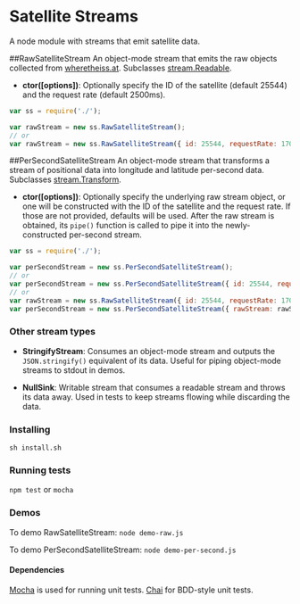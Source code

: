 # Satellite Streams

A node module with streams that emit satellite data.

##RawSatelliteStream
An object-mode stream that emits the raw objects collected from [wheretheiss.at](http://wheretheiss.at/w/developer). Subclasses [stream.Readable](http://nodejs.org/api/stream.html#stream_class_stream_readable).

* **ctor([options])**: Optionally specify the ID of the satellite (default 25544) and the request rate (default 2500ms).

```javascript
var ss = require('./');  

var rawStream = new ss.RawSatelliteStream();
// or
var rawStream = new ss.RawSatelliteStream({ id: 25544, requestRate: 1700 });
```

##PerSecondSatelliteStream
An object-mode stream that transforms a stream of positional data into longitude and latitude per-second data. Subclasses [stream.Transform](http://nodejs.org/api/stream.html#stream_class_stream_transform).

* **ctor([options])**: Optionally specify the underlying raw stream object, or one will be constructed with the ID of the satellite and the request rate. If those are not provided, defaults will be used. After the raw stream is obtained, its `pipe()` function is called to pipe it into the newly-constructed per-second stream.

```javascript
var ss = require('./');  

var perSecondStream = new ss.PerSecondSatelliteStream();
// or
var perSecondStream = new ss.PerSecondSatelliteStream({ id: 25544, requestRate: 1700 });
// or
var rawStream = new ss.RawSatelliteStream({ id: 25544, requestRate: 1700 });
var perSecondStream = new ss.PerSecondSatelliteStream({ rawStream: rawStream });
```

### Other stream types

* **StringifyStream**: Consumes an object-mode stream and outputs the `JSON.stringify()` equivalent of its data. Useful for piping object-mode streams to stdout in demos.

* **NullSink**: Writable stream that consumes a readable stream and throws its data away. Used in tests to keep streams flowing while discarding the data.

### Installing
`sh install.sh`

### Running tests
`npm test` or `mocha`

### Demos
To demo RawSatelliteStream: `node demo-raw.js`  

To demo PerSecondSatelliteStream: `node demo-per-second.js`

#### Dependencies
[Mocha](http://visionmedia.github.io/mocha/) is used for running unit tests. [Chai](http://chaijs.com/api/bdd/) for BDD-style unit tests.